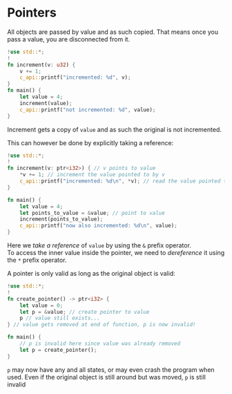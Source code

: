 # Pointers

All objects are passed by value and as such copied. That means once you pass a value, you are disconnected from it.

```rs
!use std::*;
!
fn increment(v: u32) {
    v += 1;
    c_api::printf("incremented: %d", v);
}
fn main() {
    let value = 4;
    increment(value);
    c_api::printf("not incremented: %d", value);
}
```
Increment gets a copy of `value` and as such the original is not incremented.

This can however be done by explicitly taking a reference:
```rs
!use std::*;
!
fn increment(v: ptr<i32>) { // v points to value
    *v += 1; // increment the value pointed to by v
    c_api::printf("incremented: %d\n", *v); // read the value pointed to by v
}

fn main() {
    let value = 4;
    let points_to_value = &value; // point to value
    increment(points_to_value);
    c_api::printf("now also incremented: %d\n", value);
}
```
Here we _take a reference_ of `value` by using the `&` prefix operator.<br>
To access the inner value inside the pointer, we need to _dereference_ it using the `*` prefix operator.

A pointer is only valid as long as the original object is valid:
```rs
!use std::*;
!
fn create_pointer() -> ptr<i32> {
    let value = 0;
    let p = &value; // create pointer to value
    p // value still exists...
} // value gets removed at end of function, p is now invalid!

fn main() {
    // p is invalid here since value was already removed
    let p = create_pointer();
}
```
`p` may now have any and all states, or may even crash the program when used.
Even if the original object is still around but was moved, `p` is still invalid
